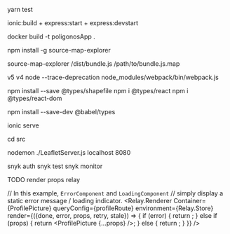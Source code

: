 yarn test

ionic:build + express:start + express:devstart

docker build -t poligonosApp .

npm install -g source-map-explorer

source-map-explorer /dist/bundle.js /path/to/bundle.js.map

v5 v4
node --trace-deprecation node_modules/webpack/bin/webpack.js

npm install --save @types/shapefile
npm i @types/react
npm i @types/react-dom

npm install --save-dev @babel/types

ionic serve

cd src

nodemon ./LeafletServer.js localhost 8080

snyk auth
snyk test
snyk monitor

TODO
render props relay

// In this example, `ErrorComponent` and `LoadingComponent`
// simply display a static error message / loading indicator.
<Relay.Renderer
Container={ProfilePicture}
queryConfig={profileRoute}
environment={Relay.Store}
render={({done, error, props, retry, stale}) => {
if (error) {
return <ErrorComponent />;
} else if (props) {
return <ProfilePicture {...props} />;
} else {
return <LoadingComponent />;
}
}}
/>





